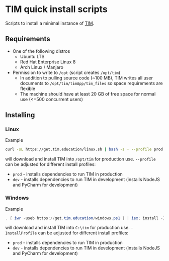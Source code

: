 # TIM quick install scripts

Scripts to install a minimal instance of [TIM](https://github.com/TIM-JYU/TIM).

## Requirements

* One of the following distros
  * Ubuntu LTS
  * Red Hat Enterprise Linux 8 
  * Arch Linux / Manjaro
* Permission to write to `/opt` (script creates `/opt/tim`)
  * In addition to pulling source code (~100 MB), TIM writes all user documents to `/opt/tim/timApp/tim_files` so space requirements are flexible
  * The machine should have at least 20 GB of free space for normal use (<=500 concurrent users)

## Installing

### Linux

Example

```bash
curl -sL https://get.tim.education/linux.sh | bash -s - --profile prod
```

will download and install TIM into `/opt/tim` for production use. 
`--profile` can be adjusted for different install profiles:

* `prod` - installs dependencies to run TIM in production
* `dev` - installs dependencies to run TIM in development (installs NodeJS and PyCharm for development)

### Windows

Example

```powershell
. { iwr -useb https://get.tim.education/windows.ps1 } | iex; install -InstallProfile prod
```

will download and install TIM into `C:\tim` for production use. 
`-InstallProfile` can be adjusted for different install profiles:

* `prod` - installs dependencies to run TIM in production
* `dev` - installs dependencies to run TIM in development (installs NodeJS and PyCharm for development)
